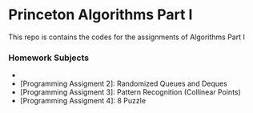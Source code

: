 # Princeton Algorithms Part I

This repo is contains the codes for the assignments of Algorithms Part I

### Homework Subjects
* [Programming Assigment 1]: Percolation
* [Programming Assigment 2]: Randomized Queues and Deques
* [Programming Assigment 3]: Pattern Recognition (Collinear Points)
* [Programming Assigment 4]: 8 Puzzle
